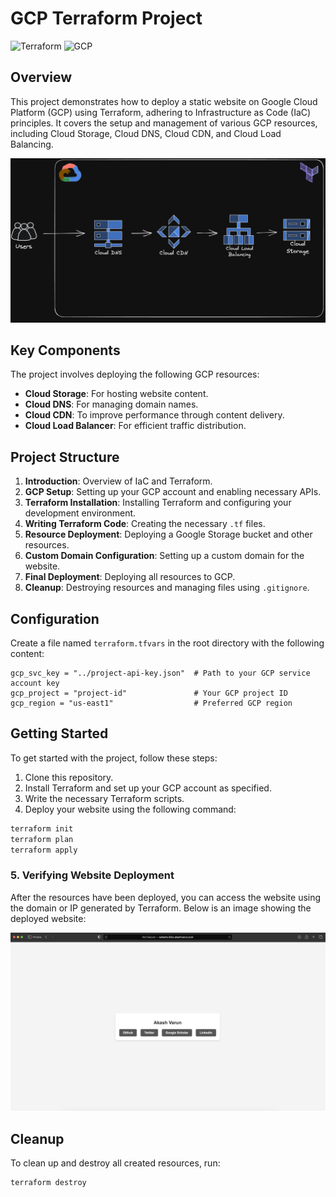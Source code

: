 # GCP Terraform Project

![Terraform](https://img.shields.io/badge/Terraform-7B42BC?style=for-the-badge&logo=terraform&logoColor=white)
![GCP](https://img.shields.io/badge/GCP-4285F4?style=for-the-badge&logo=googlecloud&logoColor=white)


## Overview


This project demonstrates how to deploy a static website on Google Cloud Platform (GCP) using Terraform, adhering to Infrastructure as Code (IaC) principles. It covers the setup and management of various GCP resources, including Cloud Storage, Cloud DNS, Cloud CDN, and Cloud Load Balancing.

![GCP Deployment Flow](assets/GCP-Terraform.png)

## Key Components

The project involves deploying the following GCP resources:

- **Cloud Storage**: For hosting website content.
- **Cloud DNS**: For managing domain names.
- **Cloud CDN**: To improve performance through content delivery.
- **Cloud Load Balancer**: For efficient traffic distribution.

## Project Structure

1. **Introduction**: Overview of IaC and Terraform.
2. **GCP Setup**: Setting up your GCP account and enabling necessary APIs.
3. **Terraform Installation**: Installing Terraform and configuring your development environment.
4. **Writing Terraform Code**: Creating the necessary `.tf` files.
5. **Resource Deployment**: Deploying a Google Storage bucket and other resources.
6. **Custom Domain Configuration**: Setting up a custom domain for the website.
7. **Final Deployment**: Deploying all resources to GCP.
8. **Cleanup**: Destroying resources and managing files using `.gitignore`.

## Configuration

Create a file named `terraform.tfvars` in the root directory with the following content:

```hcl
gcp_svc_key = "../project-api-key.json"  # Path to your GCP service account key
gcp_project = "project-id"               # Your GCP project ID
gcp_region = "us-east1"                  # Preferred GCP region
```


## Getting Started

To get started with the project, follow these steps:

1. Clone this repository.
2. Install Terraform and set up your GCP account as specified.
3. Write the necessary Terraform scripts.
4. Deploy your website using the following command:

```bash
terraform init
terraform plan
terraform apply
```

### 5. Verifying Website Deployment

After the resources have been deployed, you can access the website using the domain or IP generated by Terraform. Below is an image showing the deployed website:

![Deployed Website](assets/website_deployed.png)
## Cleanup

To clean up and destroy all created resources, run:

```bash
terraform destroy
```
